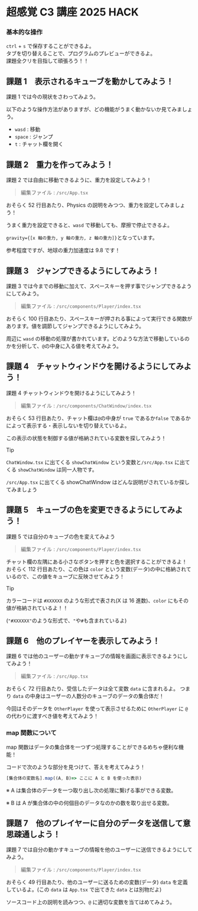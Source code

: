 # 超感覚 C3 講座 2025 HACK

### 基本的な操作

`ctrl` + `s` で保存することができるよ。  
タブを切り替えることで、プログラムのプレビューができるよ。  
課題全クリを目指して頑張ろう！！

## 課題 1　表示されるキューブを動かしてみよう！

課題 1 では今の現状をさわってみよう。

以下のような操作方法がありますが、どの機能がうまく動かないか見てみましょう。

- `wasd` : 移動
- `space` : ジャンプ
- `t` : チャット欄を開く

## 課題 2　重力を作ってみよう！

課題 2 では自由に移動できるように、重力を設定してみよう！

> 編集ファイル : `/src/App.tsx`

おそらく 52 行目あたり、Physics の説明をみつつ、重力を設定してみましょう！

うまく重力を設定できると、`wasd` で移動しても、摩擦で停止できるよ。

`gravity={[x 軸の重力, y 軸の重力, z 軸の重力]}`となっています。

参考程度ですが、地球の重力加速度は 9.8 です！

## 課題 3　ジャンプできるようにしてみよう！

課題 3 では今までの移動に加えて、スペースキーを押す事でジャンプできるようにしてみよう。

> 編集ファイル : `/src/components/Player/index.tsx`

おそらく 100 行目あたり、スペースキーが押される事によって実行できる関数があります。値を調節してジャンプできるようにしてみよう。

周辺に `wasd` の移動の処理が書かれています。どのような方法で移動しているのかを分析して、`@`の中身に入る値を考えてみよう。

## 課題 4　チャットウィンドウを開けるようにしてみよう！

課題 4 チャットウィンドウを開けるようにしてみよう！

> 編集ファイル : `/src/components/ChatWindow/index.tsx`

おそらく 53 行目あたり、チャット欄は`@`の中身が `true` であるか`false` であるかによって表示する・表示しないを切り替えているよ。

この表示の状態を制御する値が格納されている変数を探してみよう！

> [!TIP]
> `ChatWindow.tsx` に出てくる `showChatWindow` という変数と`/src/App.tsx` に出てくる `showChatWindow` は同一人物です。
>
> `/src/App.tsx` に出てくる showChatWindow はどんな説明がされているか探してみましょう

## 課題 5　キューブの色を変更できるようにしてみよう！

課題 5 では自分のキューブの色を変えてみよう

> 編集ファイル : `/src/components/Player/index.tsx`

チャット欄の左隅にある小さなボタンを押すと色を選択することができるよ！  
おそらく 112 行目あたり、この色は `color` という変数(データ)の中に格納されているので、この値をキューブに反映させてみよう！

> [!TIP]
> カラーコードは `#XXXXXX` のような形式で表され(X は 16 進数)、`color` にもその値が格納されているよ！！
>
> (`"#XXXXXX"`のような形式で、`"`や`#`も含まれているよ)

## 課題 6　他のプレイヤーを表示してみよう！

課題 6 では他のユーザーの動かすキューブの情報を画面に表示できるようにしてみよう！

> 編集ファイル : `/src/App.tsx`

おそらく 72 行目あたり、受信したデータは全て変数 `data` に含まれるよ。
つまり `data` の中身はユーザーの人数分のキューブのデータの集合体だ！

今回はそのデータを `OtherPlayer` を使って表示させるために `OtherPlayer` に `@` の代わりに渡すべき値を考えてみよう！

### map 関数について
map 関数はデータの集合体を一つずつ処理することができるめちゃ便利な機能！  

コードで次のような部分を見つけて、答えを考えてみよう！

```ts
[集合体の変数名].map((A, B)=> ここに A と B を使った表示)
```

※ A は集合体のデータを一つ取り出し次の処理に繋げる事ができる変数。

※ B は A が集合体の中の何個目のデータなのかの数を取り出せる変数。

## 課題 7　他のプレイヤーに自分のデータを送信して意思疎通しよう！

課題 7 では自分の動かすキューブの情報を他のユーザーに送信できるようにしてみよう。

> 編集ファイル : `/src/components/Player/index.tsx`

おそらく 49 行目あたり、他のユーザーに送るための変数(データ) `data` を定義しているよ。(この `data` は `App.tsx` で出てきた `data` とは別物だよ)

ソースコード上の説明を読みつつ、`@` に適切な変数を当てはめてみよう。
